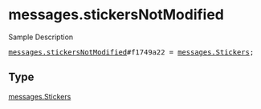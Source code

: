 # messages.stickersNotModified

Sample Description

<pre>
<a href="../constructor/messages.stickersNotModified.md">messages.stickersNotModified</a>#f1749a22 = <a href="../type/messages.Stickers.md">messages.Stickers</a>;
</pre>

## Type

<a href="../type/messages.Stickers.md">messages.Stickers</a>
